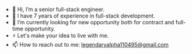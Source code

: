 <!--
**legendaryalpha4711/legendaryalpha4711** is a ✨ _special_ ✨ repository because its `README.md` (this file) appears on your GitHub profile.

Here are some ideas to get you started:

- 🔭 I’m currently working on ...
- 🌱 I’m currently learning ...
- 👯 I’m looking to collaborate on ...
- 🤔 I’m looking for help with ...
- 💬 Ask me about ...
- 📫 How to reach me: ...
- 😄 Pronouns: ...
- ⚡ Fun fact: ...
-->

- 👋 Hi, I’m a senior full-stack engineer.
- 🌱 I have 7 years of experience in full-stack development.
- 💞️ I’m currently looking for new opportunity both for contract and full-time opportunity.
- ⚡ Let's make your idea to live with me.
- 📫 How to reach out to me: legendaryalpha110495@gmail.com
